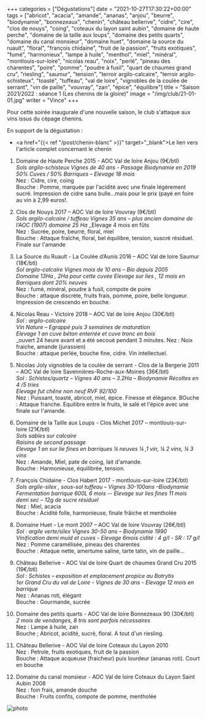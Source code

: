 +++
categories = ["Dégustations"]
date = "2021-10-27T17:30:22+00:00"
tags = ["abricot", "acacia", "amande", "ananas", "anjou", "beurre", "biodynamie", "bonnezeaux", "chenin", "château bellerive", "cidre", "cire", "clos de nouys", "coing", "coteaux du layon saint aubin", "domaine de haute perche", "domaine de la taille aux loups", "domaine des petits quarts", "domaine du canal monsieur", "domaine huet", "domaine la source du ruault", "floral", "françois chidaine", "fruit de la passion", "fruits exotiques", "fumé", "harmonieux", "lampe à huile", "menthol", "miel", "minéral", "montlouis-sur-loire", "nicolas reau", "noix", "perlé", "pineau des charentes", "poire", "pomme", "poudre à fusil", "quart de chaumes grand cru", "riesling", "saumur", "tension", "terroir argilo-calcaire", "terroir argilo-schisteux", "toasté", "tuffeau", "val de loire", "vignobles de la coulée de serrant", "vin de paille", "vouvray", "zan", "épice", "équilibre"] 
title = "Saison 2021/2022 : séance 1 (Les chenins de la gloire)"
image = "/img/club/21-01-01.jpg"
writer = "Vince"
+++

Pour cette soirée inaugurale d'une nouvelle saison, le club s'attaque aux vins issus du cépage chenins.

En support de la dégustation :  
* <a href="{{< ref "/post/chenin-blanc" >}}" target="_blank">Le lien vers l'article complet concernant le chenin</a>

1. Domaine de Haute Perche 2015 - AOC Val de loire Anjou (9€/btl)  
_Sols argilo-schisteux_
_Vignes de 40 ans - Passage Biodynamie en 2019 50% Cuves / 50% Barriques – Elevage 18 mois_  
Nez : Cidre, cire, coing  
Bouche : Pomme, marquée par l'acidité avec une finale légèrement sucré. Impression de cidre sans bulle...mais pour le prix (payé en foire au vin à 2,99 euros!.

2. Clos de Nouys 2017 – AOC Val de loire Vouvray (9€/btl) <i class="fa fa-plus-circle"></i>  
_Sols argilo-calcaire / tuffeau_
_Vignes 35 ans – plus ancien domaine de l’AOC (1907) domaine 25 Ha_
_Elevage 4 mois en fûts  
Nez : Sucrée, poire, beurré, floral, miel  
Bouche : Attaque fraîche, floral, bel équilibre, tension, suscré résiduel.
Finale sur l'amande  

3. La Source du Ruault - La Coulée d’Aunis 2016 – AOC Val de loire Saumur (18€/btl)  
_Sol argilo-calcaire  Vignes mois de 10 ans – Bio depuis 2005_  
_Domaine 13Ha , 2Ha pour cette cuvée Elevage sur lies , 12 mois en Barriques dont 20% neuves_  
Nez : fumé, minéral, poudre à fusil, compote de poire  
Bouche : attaque discrète, fruits frais, pomme, poire, belle longueur. Impression de crescendo en bouche.

4. Nicolas Reau - Victoire 2018 – AOC Val de loire Anjou (30€/btl) <i class="fa fa-minus-circle"></i>   
_Sol : argilo-calcaire_  
_Vin Nature – Egrappé puis 3 semaines de maturation_  
_Elevage 1 an cuve béton enterrée et cuve tronc en bois_  
_ouvert 24 heure avant et a été secoué pendant 3 minutes.
Nez : Noix fraiche, amande (jurassien)  
Bouche : attaque perlée, bouche fine, cidre. Vin intellectuel.

5. Nicolas Joly vignobles de la coulée de serrant - Clos de la Bergerie 2011 – AOC Val de loire Savennières-Roche-aux-Moines (36€/btl)  
_Sol : Schistes/quartz – Vignes 40 ans – 3.2Ha – Biodynamie Récoltes en 4 /5 tries_  
_Elevage fut chêne non neuf  RVF 92/100_  
Nez : Puissant, toasté, abricot, miel, épice. Finesse et élégance.
BOuche : Attaque franche. Equilibre entre le fruits, le salé et l'épice avec une finale sur l'amande.

6. Domaine de la Taille aux Loups - Clos Michet 2017 – montlouis-sur-loire (21€/btl)  
_Sols sables sur calcaire_  
_Raisins de second passage_  
_Elevage 1 an sur lie fines en barriques ¼ neuves ¼ ,1 vin, ¼ 2 vins,  ¼ 3 vins_  
Nez : Amande, Miel, pate de coing, lait d'amande.  
Bouche : Harmonieuse, équilibrée, tension.

7. François Chidaine - Clos Habert 2017 - montlouis-sur-loire (23€/btl)  
_Sols argile-silex , sous-sol tuffeau – Vignes 30-100ans –Biodynamie_  
_Fermentation barrique 600L 6 mois -- Elevage sur lies fines 11 mois_  
_demi sec – 12g de sucre résiduel_  
Nez : Miel, acacia  
Bouche : Acidité folle, harmonieuse, finale frâiche et mentholée

8. Domaine Huet - Le mont 2007 – AOC Val de loire Vouvray (26€/btl)  
_Sol : argile verte/silex Vignes 30-50 ans – Biodynamie 1990_  
_Vinification demi muid et cuves - Elevage 6mois cidité : 4 g/l - SR : 17 g/l_  
Nez : Pomme caramélisée, pineau des charentes  
Bouche : Attaque nette, amertume saline, tarte tatin, vin de paille...

9. Château Bellerive - AOC Val de loire Quart de chaumes Grand Cru 2015 (19€/btl)  
_Sol : Schistes – exposition et emplacement propice au Botrytis_  
_1er Grand Cru du val de Loire - Vignes de 30 ans - Elevage 12 mois en barrique_  
Nez : Ananas roti, élégant  
Bouche : Gourmande, sucrée

10. Domaine des petits quarts - AOC Val de loire Bonnezeaux 90 (30€/btl)  
_2 mois de vendanges, 8 tris sont parfois nécessaires_  
Nez : Lampe à huile, zan  
Bouche ; Abricot, acidité, sucré, floral. A tout d'un riesling.

11. Château Bellerive - AOC Val de loire Coteaux du Layon 2010  
Nez : Petrole, fruits exotiques, fruit de la passion  
Bouche : Attaque acqueuse (fraicheur) puis lourdeur (ananas roti). Court en bouche

12. Domaine du canal monsieur - AOC Val de loire Coteaux du Layon Saint Aubin 2008  
Nez : foin frais, amande douche  
Bouche : Fruits confits, compote de pomme, mentholée

![photo][1]

[1]: /img/club/21-01-01.jpg